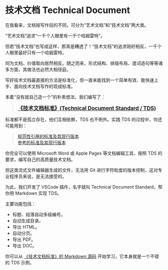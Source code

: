 # 技术文档 Technical Document

在我看来，文档按写作目的不同，可分为“艺术文档”和“技术文档”两大类。

“艺术文档”追求“一千个人眼里有一千个哈姆雷特”。

但若“技术文档”也写成这样，那真是糟透了！“技术文档”的追求刚好相反，一千个人眼里最好只有一个哈姆雷特。

同为文档，价值取向居然相反。随之而来，形式结构、排版布局、遣词造句等等诸多方面，其做法也必然大相径庭。

写好技术文档最直接的方法是标准化，但一直未能找到一个简单有效、能快速上手、面向技术文档写作的现成标准。

本着“没有就自己造一个”的朴素想法，我们编写了：

> **<big> [《技术文档标准》(Technical Document Standard / TDS)](standard.md)</big>**

标准都不是孤立存在，他们互相依赖，TDS 也不例外。实践 TDS 的过程中，你还可能用到：

> [规范性引用的标准及其现行版本](gb.md)  
> [参考的标准及其现行版本](gb.md)

你完全可以使用 Microsoft Word 或 Apple Pages 等文档编辑工具，按照 TDS 的要求，编写自己的高质量技术文档。

但这类流式文件编辑器生成的文件，无法用 Git 进行字符粒度的版本控制，这对专业程序员来说，是无法接受的。

为此，我们开发了 VSCode 插件，名字就叫 Technical Document Standard，帮你用 Markdown 实现 TDS。

主要功能包括：

- 标题、段落自动多级编号。
- 自动生成目录。
- 导出 HTML。
- 自动分页。
- 导出 PDF。
- 导出 DOC。

你可以从 [《技术文档标准》的 Markdown 源码](standard.md) 开始学习，它本身就是一个不错的 TDS 示例。
